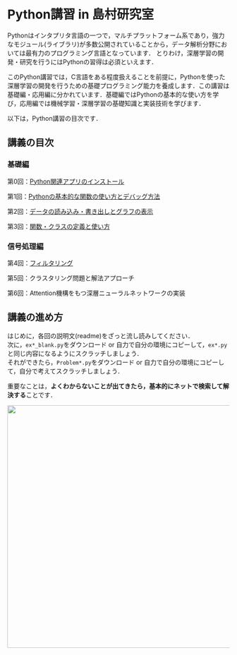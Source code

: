 # Python講習 in 島村研究室

Pythonはインタプリタ言語の一つで，マルチプラットフォーム系であり，強力なモジュール(ライブラリ)が多数公開されていることから，データ解析分野においては最有力のプログラミング言語となっています．
とりわけ，深層学習の開発・研究を行うにはPythonの習得は必須といえます．

このPython講習では，C言語をある程度扱えることを前提に，Pythonを使った深層学習の開発を行うための基礎プログラミング能力を養成します．この講習は基礎編・応用編に分かれています．基礎編ではPythonの基本的な使い方を学び，応用編では機械学習・深層学習の基礎知識と実装技術を学びます．

以下は，Python講習の目次です．

## 講義の目次

### 基礎編

  第0回：[Python関連アプリのインストール](https://github.com/Shimamura-Lab-SU/Sharing-Knowledge-Database/tree/master/python_exercise/00_setting)
  
  第1回：[Pythonの基本的な関数の使い方とデバッグ方法](https://github.com/Shimamura-Lab-SU/Sharing-Knowledge-Database/tree/master/python_exercise/01_basic)
  
  第2回：[データの読み込み・書き出しとグラフの表示](https://github.com/Shimamura-Lab-SU/Sharing-Knowledge-Database/tree/master/python_exercise/02_IO)
  
  第3回：[関数・クラスの定義と使い方](https://github.com/Shimamura-Lab-SU/Sharing-Knowledge-Database/tree/master/python_exercise/03_object_oriented)
  
 ### 信号処理編
   
   第4回：[フィルタリング](https://github.com/Shimamura-Lab-SU/Sharing-Knowledge-Database/tree/master/python_exercise/04_digital_filter)
   
   第5回：クラスタリング問題と解法アプローチ
   
   第6回：Attention機構をもつ深層ニューラルネットワークの実装

## 講義の進め方

はじめに，各回の説明文(readme)をざっと流し読みしてください．  
次に，`ex*_blank.py`をダウンロード or 自力で自分の環境にコピーして，`ex*.py`と同じ内容になるようにスクラッチしましょう．  
それができたら，`Problem*.py`をダウンロード or 自力で自分の環境にコピーして，自分で考えてスクラッチしましょう．

重要なことは，**よくわからないことが出てきたら，基本的にネットで検索して解決する**ことです．

<img src="https://github.com/Shimamura-Lab-SU/Sharing-Knowledge-Database/blob/master/python_exercise/procedure.png" width="550px">  
